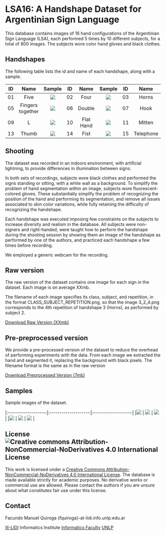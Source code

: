 # LSA16: A Handshape Dataset for Argentinian Sign Language

This database contains images of 16 hand configurations of the Argentinian Sign Language (LSA), each performed 5 times by 10 different subjects, for a total of 800 images. The subjects wore color hand gloves and black clothes.


## Handshapes

The following table lists the id and name of each handshape, along with a sample.

ID | Name  | Sample | ID | Name  | Sample | ID | Name  | Sample | ID | Name  | Sample |
|:-:|:-:|:-:|:-:|:-:|:-:|:-:|:-:|:-:|:-:|:-:|:-:|
01 | Five | ![](files/dataset/1_1_1.png) | 02 | Four | ![](files/dataset/2_1_1.png) | 03 | Horns | ![](files/dataset/3_1_1.png) | 04 | Curve | ![](files/dataset/4_1_1.png) |
05 | Fingers together | ![](files/dataset/5_1_1.png) | 06 | Double | ![](files/dataset/6_1_1.png) | 07 | Hook | ![](files/dataset/7_1_1.png) | 08 | Index | ![](files/dataset/8_1_1.png) |
09 | L | ![](files/dataset/9_1_1.png) | 10 | Flat Hand | ![](files/dataset/10_1_1.png) | 11 | Mitten | ![](files/dataset/11_1_1.png) | 12 | Beak | ![](files/dataset/12_1_1.png) |
13 | Thumb | ![](files/dataset/13_1_1.png) | 14 | Fist | ![](files/dataset/14_1_1.png) | 15 | Telephone | ![](files/dataset/15_1_1.png) | 16 | V | ![](files/dataset/16_1_1.png) |




## Shooting

The dataset was recorded in an indoors environment, with artificial lightning, to provide differences in illumination between signs.

In both sets of recordings, subjects wore black clothes and performed the signs standing or sitting, with a white wall as a background. To simplify the problem of hand segmentation within an image, subjects wore fluorescent-colored gloves. These substantially simplify the problem of recognizing the position of the hand and performing its segmentation, and remove all issues associated to skin color variations, while fully retaining the difficulty of recognizing the handshape.

Each handshape was executed imposing few constraints on the subjects to increase diversity and realism in the database. All subjects were non-signers and right-handed, were taught how to perform the handshape during the shooting session by showing them an image of the handshape as performed by one of the authors, and practiced each handshape a few times before recording.

We employed a generic webcam for the recording.


## Raw version
The raw version of the dataset contains one image for each sign in the dataset. Each image is on average XXmb.

The filename of each image specifies its class, subject, and repetition, in the format CLASS_SUBJECT_REPETITION.png, so that the image 3_2_4.png corresponds to the 4th repetition of handshape 3 (Horns), as performed by subject 2.

[Download Raw Version (XXmb)](files/lsa16.zip)

## Pre-preprocessed version
We provide a pre-processed version of the dataset to reduce the overhead of performing experiments with the data. From each image we extracted the hand and segmented it, replacing the background with black pixels. The filename format is the same as in the raw version

[Download Preprocessed Version (7mb)](files/lsa16_preprocessed.zip)

## Samples

Sample images of the dataset.

|:-------------------:|:--------------------:|:-------------------:|
|![](samples/c1.png)  |  ![](samples/c2.png) | ![](samples/c3.png) |
|![](samples/c4.png)  |  ![](samples/c5.png) | ![](samples/c6.png) |


## License ![Creative commons Attribution-NonCommercial-NoDerivatives 4.0 International License ](https://i.creativecommons.org/l/by-nc-nd/4.0/88x31.png)
This work is licensed under a [Creative Commons Attribution-NonCommercial-NoDerivatives 4.0 International License](http://creativecommons.org/licenses/by-nc-nd/4.0/). The database is made available strictly for academic purposes. No derivative works or commercial use are allowed.  Please contact the authors if you are unsure about what constitutes fair use under this license.


## Contact

Facundo Manuel Quiroga
{fquiroga}-at-lidi.info.unlp.edu.ar

[III-LIDI](http://www.lidi.info.unlp.edu.ar/) Informatics Institute
[Informatics Faculty](http://info.unlp.edu.ar/)
[UNLP](http://unlp.edu.ar/)
